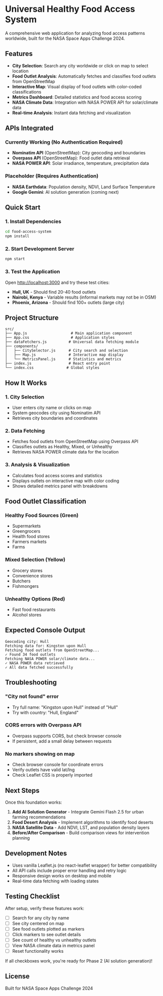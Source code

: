 # Universal Healthy Food Access System

A comprehensive web application for analyzing food access patterns worldwide, built for the NASA Space Apps Challenge 2024.

## Features

- **City Selection**: Search any city worldwide or click on map to select location
- **Food Outlet Analysis**: Automatically fetches and classifies food outlets from OpenStreetMap
- **Interactive Map**: Visual display of food outlets with color-coded classifications
- **Metrics Dashboard**: Detailed statistics and food access scoring
- **NASA Climate Data**: Integration with NASA POWER API for solar/climate data
- **Real-time Analysis**: Instant data fetching and visualization

## APIs Integrated

### Currently Working (No Authentication Required)
- **Nominatim API** (OpenStreetMap): City geocoding and boundaries
- **Overpass API** (OpenStreetMap): Food outlet data retrieval
- **NASA POWER API**: Solar irradiance, temperature, precipitation data

### Placeholder (Requires Authentication)
- **NASA Earthdata**: Population density, NDVI, Land Surface Temperature
- **Google Gemini**: AI solution generation (coming next)

## Quick Start

### 1. Install Dependencies
```bash
cd food-access-system
npm install
```

### 2. Start Development Server
```bash
npm start
```

### 3. Test the Application
Open [http://localhost:3000](http://localhost:3000) and try these test cities:
- **Hull, UK** - Should find 20-40 food outlets
- **Nairobi, Kenya** - Variable results (informal markets may not be in OSM)
- **Phoenix, Arizona** - Should find 100+ outlets (large city)

## Project Structure

```
src/
├── App.js                    # Main application component
├── App.css                   # Application styles
├── dataFetchers.js          # Universal data fetching module
├── components/
│   ├── CitySelector.js      # City search and selection
│   ├── Map.js               # Interactive map display
│   └── MetricsPanel.js      # Statistics and metrics
├── index.js                 # React entry point
└── index.css               # Global styles
```

## How It Works

### 1. City Selection
- User enters city name or clicks on map
- System geocodes city using Nominatim API
- Retrieves city boundaries and coordinates

### 2. Data Fetching
- Fetches food outlets from OpenStreetMap using Overpass API
- Classifies outlets as Healthy, Mixed, or Unhealthy
- Retrieves NASA POWER climate data for the location

### 3. Analysis & Visualization
- Calculates food access scores and statistics
- Displays outlets on interactive map with color coding
- Shows detailed metrics panel with breakdowns

## Food Outlet Classification

### Healthy Food Sources (Green)
- Supermarkets
- Greengrocers
- Health food stores
- Farmers markets
- Farms

### Mixed Selection (Yellow)
- Grocery stores
- Convenience stores
- Butchers
- Fishmongers

### Unhealthy Options (Red)
- Fast food restaurants
- Alcohol stores

## Expected Console Output

```
Geocoding city: Hull
Fetching data for: Kingston upon Hull
Fetching food outlets from OpenStreetMap...
✓ Found 34 food outlets
Fetching NASA POWER solar/climate data...
✓ NASA POWER data retrieved
✓ All data fetched successfully
```

## Troubleshooting

### "City not found" error
- Try full name: "Kingston upon Hull" instead of "Hull"
- Try with country: "Hull, England"

### CORS errors with Overpass API
- Overpass supports CORS, but check browser console
- If persistent, add a small delay between requests

### No markers showing on map
- Check browser console for coordinate errors
- Verify outlets have valid lat/lng
- Check Leaflet CSS is properly imported

## Next Steps

Once this foundation works:

1. **Add AI Solution Generator** - Integrate Gemini Flash 2.5 for urban farming recommendations
2. **Food Desert Analysis** - Implement algorithms to identify food deserts
3. **NASA Satellite Data** - Add NDVI, LST, and population density layers
4. **Before/After Comparison** - Build comparison views for intervention planning

## Development Notes

- Uses vanilla Leaflet.js (no react-leaflet wrapper) for better compatibility
- All API calls include proper error handling and retry logic
- Responsive design works on desktop and mobile
- Real-time data fetching with loading states

## Testing Checklist

After setup, verify these features work:

- [ ] Search for any city by name
- [ ] See city centered on map
- [ ] See food outlets plotted as markers
- [ ] Click markers to see outlet details
- [ ] See count of healthy vs unhealthy outlets
- [ ] View NASA climate data in metrics panel
- [ ] Reset functionality works

If all checkboxes work, you're ready for Phase 2 (AI solution generation)!

## License

Built for NASA Space Apps Challenge 2024
